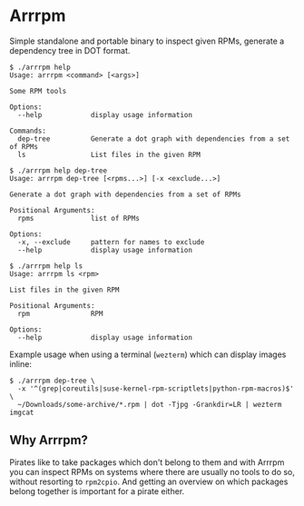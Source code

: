 # Arrrpm

Simple standalone and portable binary to inspect given RPMs, generate a dependency tree in DOT format.

```console
$ ./arrrpm help
Usage: arrrpm <command> [<args>]

Some RPM tools

Options:
  --help            display usage information

Commands:
  dep-tree          Generate a dot graph with dependencies from a set of RPMs
  ls                List files in the given RPM

$ ./arrrpm help dep-tree
Usage: arrrpm dep-tree [<rpms...>] [-x <exclude...>]

Generate a dot graph with dependencies from a set of RPMs

Positional Arguments:
  rpms              list of RPMs

Options:
  -x, --exclude     pattern for names to exclude
  --help            display usage information

$ ./arrrpm help ls
Usage: arrrpm ls <rpm>

List files in the given RPM

Positional Arguments:
  rpm               RPM

Options:
  --help            display usage information
```

Example usage when using a terminal (`wezterm`) which can display images inline:

```console
$ ./arrrpm dep-tree \
  -x '^(grep|coreutils|suse-kernel-rpm-scriptlets|python-rpm-macros)$' \
  ~/Downloads/some-archive/*.rpm | dot -Tjpg -Grankdir=LR | wezterm imgcat
```

## Why Arrrpm?

Pirates like to take packages which don't belong to them and with Arrrpm you can inspect RPMs on systems where there are usually no tools to do so, without resorting to `rpm2cpio`.
And getting an overview on which packages belong together is important for a pirate either.
